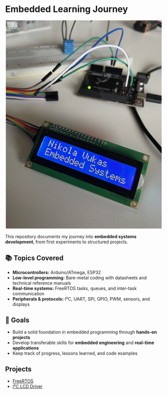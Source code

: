# Embedded Learning Journey  

<p align="center">
  <img src="Images\Nikola_Vukas_Embedded_Systems.jpg" alt="Embedded Systems Banner" width="500"/>
</p>

This repository documents my journey into **embedded systems development**, from first experiments to structured projects.  

## 📚 Topics Covered  
- **Microcontrollers:** Arduino/ATmega, ESP32  
- **Low-level programming:** Bare-metal coding with datasheets and technical reference manuals  
- **Real-time systems:** FreeRTOS tasks, queues, and inter-task communication  
- **Peripherals & protocols:** I²C, UART, SPI, GPIO, PWM, sensors, and displays  

## 🎯 Goals  
- Build a solid foundation in embedded programming through **hands-on projects**  
- Develop transferable skills for **embedded engineering** and **real-time applications**  
- Keep track of progress, lessons learned, and code examples

## Projects
- [FreeRTOS](Projects/FreeRTOS/README.md)
- [I²C LCD Driver](Projects/i2c_lcd_driver/README.md)

